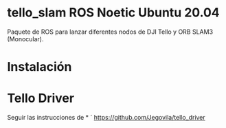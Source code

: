 # tello_slam ROS Noetic Ubuntu 20.04

Paquete de ROS para lanzar diferentes nodos de DJI Tello y ORB SLAM3 (Monocular). 

# Instalación

# Tello Driver

Seguir las instrucciones de * ´ https://github.com/Jegovila/tello_driver
